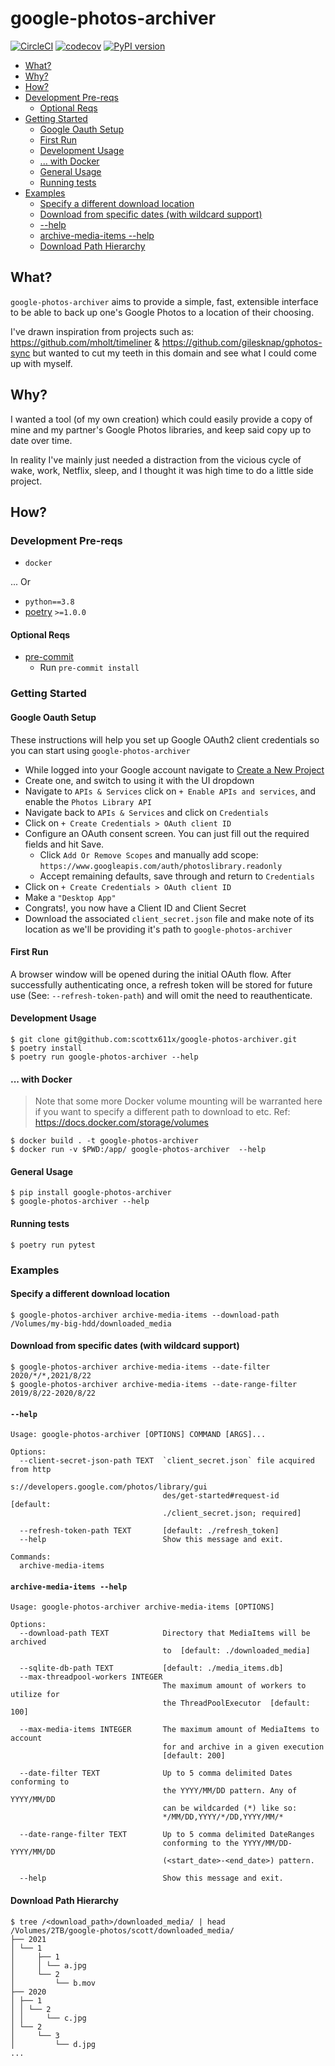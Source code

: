 # google-photos-archiver
[![CircleCI](https://circleci.com/gh/scottx611x/google-photos-archiver.svg?style=svg&circle-token=54dbe16b5fd34bb8c3a646a479b75f640e1c18b5)](https://circleci.com/gh/scottx611x/google-photos-archiver/tree/main)
[![codecov](https://codecov.io/gh/scottx611x/google-photos-archiver/branch/main/graph/badge.svg?token=KGmF8LIaY4)](https://codecov.io/gh/scottx611x/google-photos-archiver)
[![PyPI version](https://badge.fury.io/py/google-photos-archiver.svg)](https://badge.fury.io/py/google-photos-archiver)

* [What?](#what)
* [Why?](#why)
* [How?](#how)
* [Development Pre\-reqs](#development-pre-reqs)
  * [Optional Reqs](#optional-reqs)
* [Getting Started](#getting-started)
  * [Google Oauth Setup](#google-oauth-setup)
  * [First Run](#first-run)
  * [Development Usage](#development-usage)
  * [\.\.\. with Docker](#-with-docker)
  * [General Usage](#general-usage)
  * [Running tests](#running-tests)
* [Examples](#examples)
  * [Specify a different download location](#specify-a-different-download-location)
  * [Download from specific dates (with wildcard support)](#download-from-specific-dates-with-wildcard-support)
  * [\-\-help](#--help)
  * [archive\-media\-items \-\-help](#archive-media-items---help)
  * [Download Path Hierarchy](#download-path-hierarchy)

[comment]: <> (Created with https://github.com/ekalinin/github-markdown-toc.go)
[comment]: <> (brew install github-markdown-toc && cat ./README.md | gh-md-toc)

## What?
`google-photos-archiver` aims to provide a simple, fast, extensible interface to be able to back up one's Google Photos to a location of their choosing.

I've drawn inspiration from projects such as: https://github.com/mholt/timeliner & https://github.com/gilesknap/gphotos-sync but wanted to cut my teeth in this domain and see what I could come up with myself.

## Why?

I wanted a tool (of my own creation) which could easily provide a copy of mine and my partner's Google Photos libraries, and keep said copy up to date over time.

In reality I've mainly just needed a distraction from the vicious cycle of wake, work, Netflix, sleep, and I thought it was high time to do a little side project.

## How?

### Development Pre-reqs

- `docker`

... Or

- `python==3.8`
- [poetry](https://python-poetry.org/docs/#installation) `>=1.0.0`

#### Optional Reqs
- [pre-commit](https://pre-commit.com/#install)
  - Run `pre-commit install`

### Getting Started

#### Google Oauth Setup
These instructions will help you set up Google OAuth2 client credentials so you can start using `google-photos-archiver`

- While logged into your Google account navigate to [Create a New Project](https://console.developers.google.com/projectcreate)
- Create one, and switch to using it with the UI dropdown
- Navigate to `APIs & Services` click on `+ Enable APIs and services`, and enable the `Photos Library API`
- Navigate back to `APIs & Services` and click on `Credentials`
- Click on `+ Create Credentials > OAuth client ID`
- Configure an OAuth consent screen. You can just fill out the required fields and hit Save.
  - Click `Add Or Remove Scopes` and manually add scope: `https://www.googleapis.com/auth/photoslibrary.readonly`
  - Accept remaining defaults, save through and return to `Credentials`
- Click on `+ Create Credentials > OAuth client ID`
- Make a `"Desktop App"`
- Congrats!, you now have a Client ID and Client Secret
- Download the associated `client_secret.json` file and make note of its location as we'll be providing it's path to `google-photos-archiver`

#### First Run
A browser window will be opened during the initial OAuth flow. After successfully authenticating once, a refresh token will be stored for future use (See: `--refresh-token-path`) and will omit the need to reauthenticate.

#### Development Usage
```
$ git clone git@github.com:scottx611x/google-photos-archiver.git
$ poetry install
$ poetry run google-photos-archiver --help
```

#### ... with Docker

> Note that some more Docker volume mounting will be warranted here if you want to specify a different path to download to etc.
> Ref: https://docs.docker.com/storage/volumes

```
$ docker build . -t google-photos-archiver
$ docker run -v $PWD:/app/ google-photos-archiver  --help
```

#### General Usage

```
$ pip install google-photos-archiver
$ google-photos-archiver --help
```

#### Running tests
```
$ poetry run pytest
```

### Examples

#### Specify a different download location
```
$ google-photos-archiver archive-media-items --download-path /Volumes/my-big-hdd/downloaded_media
```

#### Download from specific dates (with wildcard support)
```
$ google-photos-archiver archive-media-items --date-filter 2020/*/*,2021/8/22
$ google-photos-archiver archive-media-items --date-range-filter 2019/8/22-2020/8/22
```

#### `--help`
```
Usage: google-photos-archiver [OPTIONS] COMMAND [ARGS]...

Options:
  --client-secret-json-path TEXT  `client_secret.json` file acquired from http
                                  s://developers.google.com/photos/library/gui
                                  des/get-started#request-id  [default:
                                  ./client_secret.json; required]

  --refresh-token-path TEXT       [default: ./refresh_token]
  --help                          Show this message and exit.

Commands:
  archive-media-items
```

#### `archive-media-items --help`
```
Usage: google-photos-archiver archive-media-items [OPTIONS]

Options:
  --download-path TEXT            Directory that MediaItems will be archived
                                  to  [default: ./downloaded_media]

  --sqlite-db-path TEXT           [default: ./media_items.db]
  --max-threadpool-workers INTEGER
                                  The maximum amount of workers to utilize for
                                  the ThreadPoolExecutor  [default: 100]

  --max-media-items INTEGER       The maximum amount of MediaItems to account
                                  for and archive in a given execution
                                  [default: 200]

  --date-filter TEXT              Up to 5 comma delimited Dates conforming to
                                  the YYYY/MM/DD pattern. Any of YYYY/MM/DD
                                  can be wildcarded (*) like so:
                                  */MM/DD,YYYY/*/DD,YYYY/MM/*

  --date-range-filter TEXT        Up to 5 comma delimited DateRanges
                                  conforming to the YYYY/MM/DD-YYYY/MM/DD
                                  (<start_date>-<end_date>) pattern.

  --help                          Show this message and exit.
```

#### Download Path Hierarchy
```
$ tree /<download_path>/downloaded_media/ | head
/Volumes/2TB/google-photos/scott/downloaded_media/
├── 2021
│ └── 1
│     ├── 1
│     │ └── a.jpg
│     └── 2
│         └── b.mov
├── 2020
│ ├── 1
│ │ └── 2
│ │     └── c.jpg
│ └── 2
│     └── 3
│         └── d.jpg
...
```
